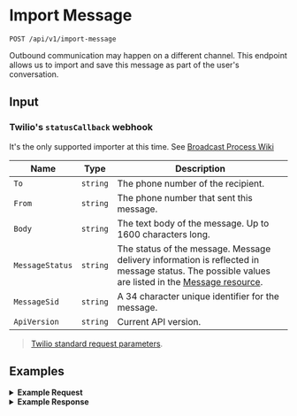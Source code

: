# Import Message

```
POST /api/v1/import-message
```

Outbound communication may happen on a different channel. This endpoint allows us to import and save this message as part of the user's conversation.

## Input

### Twilio's `statusCallback` webhook
It's the only supported importer at this time. See [Broadcast Process Wiki](https://github.com/DoSomething/gambit-conversations/wiki/Broadcasts-Process)

Name | Type | Description
--- | --- | ---
`To` | `string` | The phone number of the recipient.
`From` | `string` | The phone number that sent this message.
`Body` | `string` | The text body of the message. Up to 1600 characters long.
`MessageStatus` | `string` | The status of the message. Message delivery information is reflected in message status. The possible values are listed in the [Message resource](https://www.twilio.com/docs/api/messaging/message#message-status-values).
`MessageSid` | `string` | A 34 character unique identifier for the message.
`ApiVersion` | `string` | Current API version.

>[Twilio standard request parameters](https://www.twilio.com/docs/api/twiml/sms/twilio_request#request-parameters).

## Examples


<details>
<summary><strong>Example Request</strong></summary>

Inbound POST request from Twilio's `statusCallback` webhook.

```
curl -X "POST" "http://localhost:5100/api/v1/import-message?broadcastId=7zU0Mb1k9GkWWI40o06Mic" \
     -H "Authorization: Basic cHVwcGV0OnRvdGFsbHlzZWNyZXQ=" \
     -H "Content-Type: application/json" \
     -d '{ "To" : "+5551234567", "Body": "Boost a stranger''s self-esteem with just a sticky note! \n\nWant to join Mirror Messages?\n\nYes or No", "MessageStatus": "delivered", "MessageSid": "SMXXX"}'
```
</details>

<details>
<summary><strong>Example Response</strong></summary>

```

  "data": {
    "messages": [
      {
        "__v": 0,
        "updatedAt": "2017-08-31T19:29:38.689Z",
        "createdAt": "2017-08-31T19:29:38.689Z",
        "conversationId": "59a863a25e5v860956ffcc45",
        "campaignId": 7,
        "topic": "campaign",
        "text": "Boost a stranger's self-esteem with just a sticky note! \n\nWant to join Mirror Messages?\n\nYes or No",
        "template": "askSignup",
        "direction": "outbound-api-import",
        "_id": "59a863a25e5d960956ffcc46",
        "broadcastId": "7zU0Mb1k9GkWWI40o06Mic",
        "platformMessageId": "SMXXX",
        "metadata": {
		        "requestId": "5a2153c4-2c96-4061-a7fc-a7459bb81d58"
		    },
        "attachments": []
      }
    ]
  }
}
```
</details>
